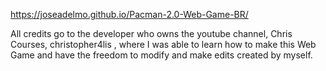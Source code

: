 https://joseadelmo.github.io/Pacman-2.0-Web-Game-BR/

All credits go to the developer who owns the youtube channel,
Chris Courses, christopher4lis , where I was able to learn how to make this Web Game
and have the freedom to modify and make edits created by myself.
